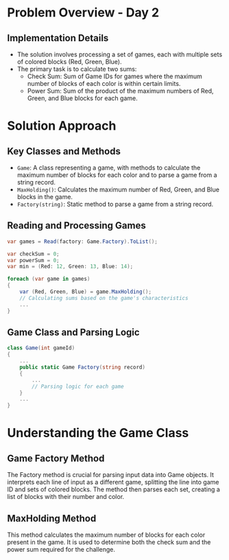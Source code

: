 ﻿# Problem Overview - Day 2

## Implementation Details
- The solution involves processing a set of games, each with multiple sets of colored blocks (Red, Green, Blue).
- The primary task is to calculate two sums:
  - Check Sum: Sum of Game IDs for games where the maximum number of blocks of each color is within certain limits.
  - Power Sum: Sum of the product of the maximum numbers of Red, Green, and Blue blocks for each game.

# Solution Approach
## Key Classes and Methods
 - `Game`: A class representing a game, with methods to calculate the maximum number of blocks for each color and to parse a game from a string record.
 - `MaxHolding()`: Calculates the maximum number of Red, Green, and Blue blocks in the game.
 - `Factory(string)`: Static method to parse a game from a string record.

## Reading and Processing Games
```csharp
var games = Read(factory: Game.Factory).ToList();

var checkSum = 0;
var powerSum = 0;
var min = (Red: 12, Green: 13, Blue: 14);

foreach (var game in games)
{
    var (Red, Green, Blue) = game.MaxHolding();
    // Calculating sums based on the game's characteristics
    ...
}
```

## Game Class and Parsing Logic
```csharp
class Game(int gameId)
{
    ...
    public static Game Factory(string record)
    {
        ...
        // Parsing logic for each game
    }
    ...
}
```

# Understanding the Game Class
## Game Factory Method
The Factory method is crucial for parsing input data into Game objects. It interprets each line of input as a different game, splitting the line into game ID and sets of colored blocks. The method then parses each set, creating a list of blocks with their number and color.

## MaxHolding Method
This method calculates the maximum number of blocks for each color present in the game. It is used to determine both the check sum and the power sum required for the challenge.